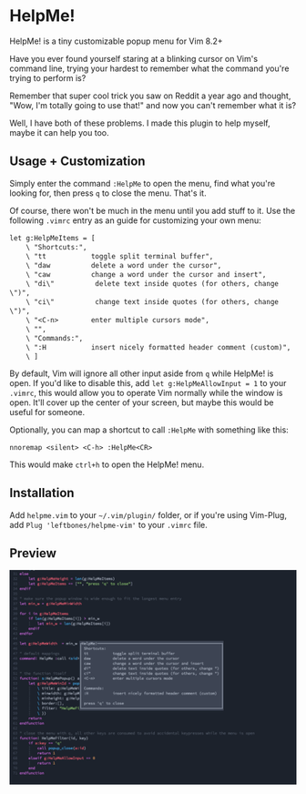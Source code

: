 # HelpMe!
HelpMe! is a tiny customizable popup menu for Vim 8.2+

Have you ever found yourself staring at a blinking cursor on Vim's command line, trying your hardest to remember what the command you're trying to perform is?

Remember that super cool trick you saw on Reddit a year ago and thought, "Wow, I'm totally going to use that!" and now you can't remember what it is?

Well, I have both of these problems. I made this plugin to help myself, maybe it can help you too.

## Usage + Customization
Simply enter the command `:HelpMe` to open the menu, find what you're looking for, then press `q` to close the menu. That's it.

Of course, there won't be much in the menu until you add stuff to it. Use the following `.vimrc` entry as an guide for customizing your own menu:

```
let g:HelpMeItems = [
    \ "Shortcuts:",
    \ "tt           toggle split terminal buffer",
    \ "daw          delete a word under the cursor",
    \ "caw          change a word under the cursor and insert",
    \ "di\"          delete text inside quotes (for others, change \")",
    \ "ci\"          change text inside quotes (for others, change \")",
    \ "<C-n>        enter multiple cursors mode",
    \ "",
    \ "Commands:",
    \ ":H           insert nicely formatted header comment (custom)",
    \ ]
```

By default, Vim will ignore all other input aside from `q` while HelpMe! is open. If you'd like to disable this, add `let g:HelpMeAllowInput = 1` to your `.vimrc`, this would allow you to operate Vim normally while the window is open. It'll cover up the center of your screen, but maybe this would be useful for someone.

Optionally, you can map a shortcut to call `:HelpMe` with something like this:
```
nnoremap <silent> <C-h> :HelpMe<CR>
```

This would make `ctrl+h` to open the HelpMe! menu.

## Installation
Add `helpme.vim` to your `~/.vim/plugin/` folder, or if you're using Vim-Plug, add `Plug 'leftbones/helpme-vim'` to your `.vimrc` file.

## Preview
![helpme](/helpme_preview.png)

